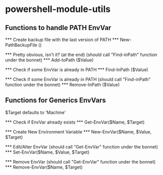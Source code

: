 # powershell-module-utils

## Functions to handle PATH EnvVar

*** Create backup file with the last version of PATH ***
New-PathBackupFile ()

*** Pretty obvious, isn't it? (at the end) (should call "Find-inPath" function under the bonnet) ***
Add-toPath ($Value)

*** Check if some EnvVar is already in PATH ***
Find-InPath ($Value)

*** Check if some EnvVar is already in PATH (should call "Find-inPath" function under the bonnet) ***
Remove-InPath ($Value)


## Functions for Generics EnvVars

$Target defaults to 'Machine'

*** Check if EnvVar already exists ***
Get-EnvVar($Name, $Target)

*** Create New Environment Variable ***
New-EnvVar($Name, $Value, $Target)

*** Edit/Alter EnvVar (should call "Get-EnvVar" function under the bonnet) ***
Set-EnvVar($Name, $Value, $Target)

*** Remove EnvVar (should call "Get-EnvVar" function under the bonnet) ***
Remove-EnvVar($Name, $Target)
